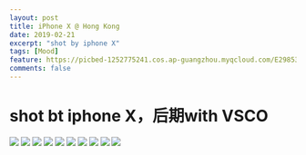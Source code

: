 ```yaml
---
layout: post
title: iPhone X @ Hong Kong
date: 2019-02-21
excerpt: "shot by iphone X"
tags: [Mood]
feature: https://picbed-1252775241.cos.ap-guangzhou.myqcloud.com/E298531C-C951-458C-A853-3E989707C3B6_1_105_c.jpeg
comments: false
---
```


# shot bt iphone X，后期with VSCO
![](https://picbed-1252775241.cos.ap-guangzhou.myqcloud.com/257A61AF-D545-42A6-B9EF-09E672884F36_1_105_c.jpeg)
![](https://picbed-1252775241.cos.ap-guangzhou.myqcloud.com/C8BD9255-4EF2-4A4C-BB28-41F54E499AD1_1_105_c.jpeg)
![](https://picbed-1252775241.cos.ap-guangzhou.myqcloud.com/3937294F-1604-4EF3-BB2D-C997C425754B_1_105_c.jpeg)
![](https://picbed-1252775241.cos.ap-guangzhou.myqcloud.com/684451DA-179E-422F-BE1F-47773379CFED_1_105_c.jpeg)
![](https://picbed-1252775241.cos.ap-guangzhou.myqcloud.com/C318A8F4-6610-4A37-AE31-1B253FC5F1D4_1_105_c.jpeg)
![](https://picbed-1252775241.cos.ap-guangzhou.myqcloud.com/27A00282-866E-4E24-8A23-2E68E7E724DD_1_105_c.jpeg)
![](https://picbed-1252775241.cos.ap-guangzhou.myqcloud.com/BD6D3843-FF41-4E4A-A5A2-07F99C5FC6E2_1_105_c.jpeg)
![](https://picbed-1252775241.cos.ap-guangzhou.myqcloud.com/136F559D-5555-431F-82F7-22347174A680_1_105_c.jpeg)
![](https://picbed-1252775241.cos.ap-guangzhou.myqcloud.com/B43B6F1B-374C-4C04-B89D-AFD2B0194D24_1_105_c.jpeg)
![](https://picbed-1252775241.cos.ap-guangzhou.myqcloud.com/E298531C-C951-458C-A853-3E989707C3B6_1_105_c.jpeg)